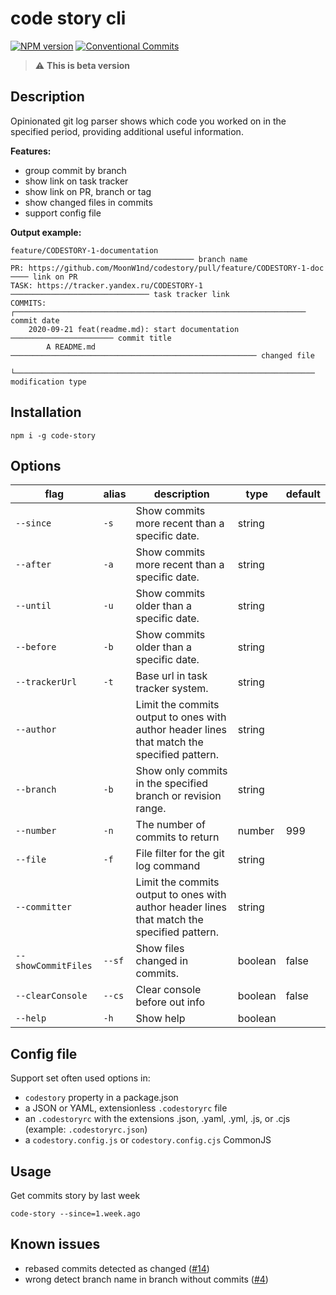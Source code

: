 # code story cli
[![NPM version][npm-image]][npm-url]
[![Conventional Commits][conventional-commits-image]][conventional-commits-url]

  > ⚠️ **This is beta version**

## Description 
Opinionated git log parser shows which code you worked on in the specified period, providing additional useful information.

**Features:**
 - group commit by branch
 - show link on task tracker
 - show link on PR, branch or tag
 - show changed files in commits
 - support config file

**Output example:**
```shell
feature/CODESTORY-1-documentation  ───────────────────────────────────────── branch name
PR: https://github.com/MoonW1nd/codestory/pull/feature/CODESTORY-1-doc  ──── link on PR
TASK: https://tracker.yandex.ru/CODESTORY-1  ─────────────────────────────── task tracker link
COMMITS:  ┌───────────────────────────────────────────────────────────────── commit date
    2020-09-21 feat(readme.md): start documentation  ─────────────────────── commit title
        A README.md  ─────────────────────────────────────────────────────── changed file
        └─────────────────────────────────────────────────────────────────── modification type
```

## Installation

```shell
npm i -g code-story
```

## Options
| flag                | alias  | description                                                                                 | type    | default |
|---------------------|--------|---------------------------------------------------------------------------------------------|---------|---------|
| `--since`           | `-s`   | Show commits more recent than a specific date.                                              | string  |         |
| `--after`           | `-a`   | Show commits more recent than a specific date.                                              | string  |         |
| `--until`           | `-u`   | Show commits older than a specific date.                                                    | string  |         |
| `--before`          | `-b`   | Show commits older than a specific date.                                                    | string  |         |
| `--trackerUrl`      | `-t`   | Base url in task tracker system.                                                            | string  |         |
| `--author`          |        | Limit the commits output to ones with author header lines that match the specified pattern. | string  |         |
| `--branch`          | `-b`   | Show only commits in the specified branch or revision range.                                | string  |         |
| `--number`          | `-n`   | The number of commits to return                                                             | number  | 999     |
| `--file`            | `-f`   | File filter for the git log command                                                         | string  |         |
| `--committer`       |        | Limit the commits output to ones with author header lines that match the specified pattern. | string  |         |
| `--showCommitFiles` | `--sf` | Show files changed in commits.                                                              | boolean | false   |
| `--clearConsole`    | `--cs` | Clear console before out info                                                               | boolean | false   |
| `--help`            | `-h`   | Show help                                                                                   | boolean |         |
 
## Config file

Support set often used options in:
- `codestory` property in a package.json
- a JSON or YAML, extensionless `.codestoryrc` file
- an `.codestoryrc` with the extensions .json, .yaml, .yml, .js, or .cjs (example: `.codestoryrc.json`)
- a `codestory.config.js` or `codestory.config.cjs` CommonJS 

## Usage
Get commits story by last week

```shell
code-story --since=1.week.ago
```

## Known issues
 - rebased commits detected as changed ([#14](https://github.com/MoonW1nd/codestory/issues/14))
 - wrong detect branch name in branch without commits ([#4](https://github.com/MoonW1nd/codestory/issues/4))


[npm-url]: https://www.npmjs.com/package/code-story
[npm-image]: https://img.shields.io/npm/v/code-story.svg
[conventional-commits-image]: https://img.shields.io/badge/Conventional%20Commits-1.0.0-yellow.svg
[conventional-commits-url]: https://conventionalcommits.org/

